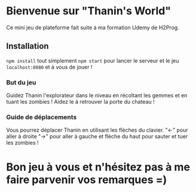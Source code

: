 # Bienvenue sur "Thanin's World"
Ce mini jeu de plateforme fait suite à ma formation Udemy de H2Prog.

## Installation
`npm install` tout simplement
`npm start` pour lancer le serveur et le jeu
`localhost:8080` et à vous de jouer !

### But du jeu
Guidez Thanin l'explorateur dans le niveau en récoltant les gemmes et en tuant les zombies !
Aidez le à retrouver la porte du chateau !

### Guide de déplacements
Vous pourrez déplacer Thanin en utilisant les flèches du clavier.
"<-" pour aller à droite
"->" pour aller à gauche
et flèche du haut pour sauter et tuer les zombies !

# Bon jeu à vous et n'hésitez pas à me faire parvenir vos remarques =)
